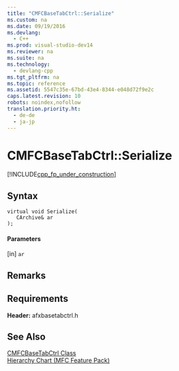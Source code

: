 ```yaml
---
title: "CMFCBaseTabCtrl::Serialize"
ms.custom: na
ms.date: 09/19/2016
ms.devlang: 
  - C++
ms.prod: visual-studio-dev14
ms.reviewer: na
ms.suite: na
ms.technology: 
  - devlang-cpp
ms.tgt_pltfrm: na
ms.topic: reference
ms.assetid: 5547c35e-67bd-43e4-8344-e048d72f9e2c
caps.latest.revision: 10
robots: noindex,nofollow
translation.priority.ht: 
  - de-de
  - ja-jp
---
```

# CMFCBaseTabCtrl::Serialize
[!INCLUDE[cpp_fp_under_construction](../vs140/includes/cpp_fp_under_construction_md.md)]  
  
## Syntax  
  
```  
virtual void Serialize(  
   CArchive& ar  
);  
```  
  
#### Parameters  
 [in] `ar`  
  
## Remarks  
  
## Requirements  
 **Header:** afxbasetabctrl.h  
  
## See Also  
 [CMFCBaseTabCtrl Class](../vs140/CMFCBaseTabCtrl-Class.md)   
 [Hierarchy Chart (MFC Feature Pack)](../vs140/Hierarchy-Chart.md)